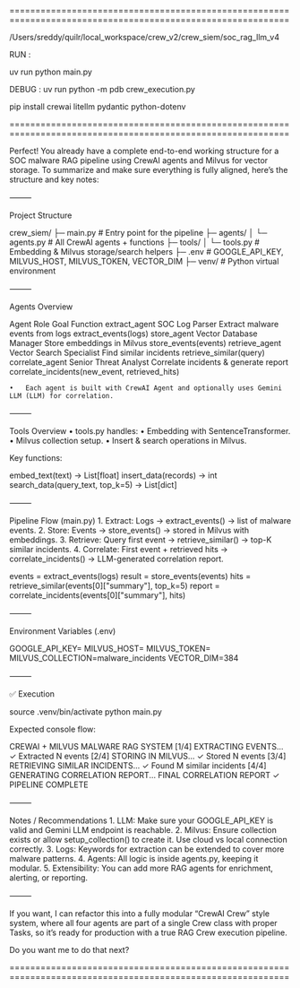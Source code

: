 ============================================================================================================

/Users/sreddy/quilr/local_workspace/crew_v2/crew_siem/soc_rag_llm_v4

RUN : 

uv run python main.py

DEBUG : 
uv run python -m pdb crew_execution.py

pip install crewai litellm pydantic python-dotenv

============================================================================================================


Perfect! You already have a complete end-to-end working structure for a SOC malware RAG pipeline using CrewAI agents and Milvus for vector storage. To summarize and make sure everything is fully aligned, here’s the structure and key notes:

⸻

Project Structure

crew_siem/
├─ main.py               # Entry point for the pipeline
├─ agents/
│  └─ agents.py          # All CrewAI agents + functions
├─ tools/
│  └─ tools.py           # Embedding & Milvus storage/search helpers
├─ .env                  # GOOGLE_API_KEY, MILVUS_HOST, MILVUS_TOKEN, VECTOR_DIM
├─ venv/                 # Python virtual environment


⸻

Agents Overview

Agent	Role	Goal	Function
extract_agent	SOC Log Parser	Extract malware events from logs	extract_events(logs)
store_agent	Vector Database Manager	Store embeddings in Milvus	store_events(events)
retrieve_agent	Vector Search Specialist	Find similar incidents	retrieve_similar(query)
correlate_agent	Senior Threat Analyst	Correlate incidents & generate report	correlate_incidents(new_event, retrieved_hits)

	•	Each agent is built with CrewAI Agent and optionally uses Gemini LLM (LLM) for correlation.

⸻

Tools Overview
	•	tools.py handles:
	•	Embedding with SentenceTransformer.
	•	Milvus collection setup.
	•	Insert & search operations in Milvus.

Key functions:

embed_text(text) -> List[float]
insert_data(records) -> int
search_data(query_text, top_k=5) -> List[dict]


⸻

Pipeline Flow (main.py)
	1.	Extract: Logs → extract_events() → list of malware events.
	2.	Store: Events → store_events() → stored in Milvus with embeddings.
	3.	Retrieve: Query first event → retrieve_similar() → top-K similar incidents.
	4.	Correlate: First event + retrieved hits → correlate_incidents() → LLM-generated correlation report.

events = extract_events(logs)
result = store_events(events)
hits = retrieve_similar(events[0]["summary"], top_k=5)
report = correlate_incidents(events[0]["summary"], hits)


⸻

Environment Variables (.env)

GOOGLE_API_KEY=<your-gemini-key>
MILVUS_HOST=<your-milvus-host>
MILVUS_TOKEN=<your-milvus-token>
MILVUS_COLLECTION=malware_incidents
VECTOR_DIM=384


⸻

✅ Execution

source .venv/bin/activate
python main.py

Expected console flow:

CREWAI + MILVUS MALWARE RAG SYSTEM
[1/4] EXTRACTING EVENTS...
✓ Extracted N events
[2/4] STORING IN MILVUS...
✓ Stored N events
[3/4] RETRIEVING SIMILAR INCIDENTS...
✓ Found M similar incidents
[4/4] GENERATING CORRELATION REPORT...
FINAL CORRELATION REPORT
<LLM-generated structured report>
✓ PIPELINE COMPLETE


⸻

Notes / Recommendations
	1.	LLM: Make sure your GOOGLE_API_KEY is valid and Gemini LLM endpoint is reachable.
	2.	Milvus: Ensure collection exists or allow setup_collection() to create it. Use cloud vs local connection correctly.
	3.	Logs: Keywords for extraction can be extended to cover more malware patterns.
	4.	Agents: All logic is inside agents.py, keeping it modular.
	5.	Extensibility: You can add more RAG agents for enrichment, alerting, or reporting.

⸻

If you want, I can refactor this into a fully modular “CrewAI Crew” style system, where all four agents are part of a single Crew class with proper Tasks, so it’s ready for production with a true RAG Crew execution pipeline.

Do you want me to do that next?


============================================================================================================